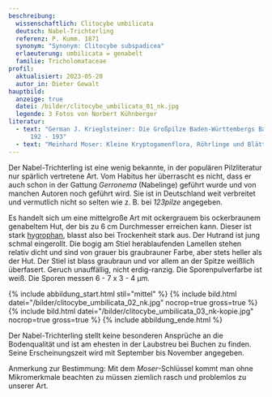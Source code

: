 ```yaml
---
beschreibung:
  wissenschaftlich: Clitocybe umbilicata
  deutsch: Nabel-Trichterling
  referenz: P. Kumm. 1871
  synonym: "Synonym: Clitocybe subspadicea"
  erlaeuterung: umbilicata = genabelt
  familie: Tricholomataceae
profil:
  aktualisiert: 2023-05-20
  autor_in: Dieter Gewalt
hauptbild:
  anzeige: true
  datei: /bilder/clitocybe_umbilicata_01_nk.jpg
  legende: 3 Fotos von Norbert Kühnberger
literatur:
  - text: "German J. Krieglsteiner: Die Großpilze Baden-Württembergs Band 3 Seite
      192 - 193"
  - text: "Meinhard Moser: Kleine Kryptogamenflora, Röhrlinge und Blätterpize (1983)"
---
```

Der Nabel-Trichterling ist eine wenig bekannte, in der populären Pilzliteratur nur spärlich vertretene Art. Vom Habitus her überrascht es nicht, dass er auch schon in der Gattung *Gerronema* (Nabelinge) geführt wurde und von manchen Autoren noch geführt wird. Sie ist in Deutschland weit verbreitet und vermutlich nicht so selten wie z. B. bei *123pilze* angegeben.

Es handelt sich um eine mittelgroße Art mit ockergrauem bis ockerbraunem genabeltem Hut, der bis zu 6 cm Durchmesser erreichen kann. Dieser ist stark [hygrophan](hygrophan "Glossar"), blasst also bei Trockenheit stark aus. Der Hutrand ist jung schmal eingerollt. Die bogig am Stiel herablaufenden Lamellen stehen relativ dicht und sind von grauer bis graubrauner Farbe, aber stets heller als der Hut. Der Stiel ist blass graubraun und vor allem an der Spitze weißlich überfasert. Geruch unauffällig, nicht erdig-ranzig. Die Sporenpulverfarbe ist weiß. Die Sporen messen 6 - 7 x 3 - 4 µm.

{% include abbildung_start.html stil="mittel" %}
{% include bild.html datei="/bilder/clitocybe_umbilicata_02_nk.jpg" nocrop=true gross=true %}
{% include bild.html datei="/bilder/clitocybe_umbilicata_03_nk-kopie.jpg" nocrop=true gross=true %}
{% include abbildung_ende.html %}

Der Nabel-Trichterling stellt keine besonderen Ansprüche an die Bodenqualität und ist am ehesten in der Laubstreu bei Buchen zu finden. Seine Erscheinungszeit wird mit September bis November angegeben.

Anmerkung zur Bestimmung: Mit dem *Moser*-Schlüssel kommt man ohne Mikromerkmale beachten zu müssen ziemlich rasch und problemlos zu unserer Art.